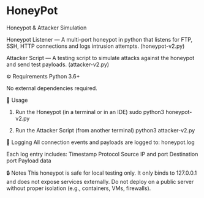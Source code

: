 # HoneyPot
Honeypot & Attacker Simulation

Honeypot Listener — A multi-port honeypot in python that listens for FTP, SSH, HTTP connections and logs intrusion attempts. (honeypot-v2.py)

Attacker Script — A testing script to simulate attacks against the honeypot and send test payloads. (attacker-v2.py)

⚙️ Requirements
Python 3.6+

No external dependencies required.

🚀 Usage
1. Run the Honeypot (in a terminal or in an IDE)
sudo python3 honeypot-v2.py

2. Run the Attacker Script (from another terminal)
python3 attacker-v2.py


📝 Logging
All connection events and payloads are logged to:
honeypot.log

Each log entry includes:
Timestamp
Protocol
Source IP and port
Destination port
Payload data

🔒 Notes
This honeypot is safe for local testing only.
It only binds to 127.0.0.1 and does not expose services externally.
Do not deploy on a public server without proper isolation (e.g., containers, VMs, firewalls).
